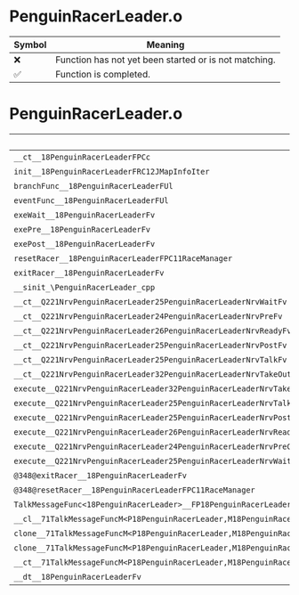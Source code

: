 # PenguinRacerLeader.o
| Symbol | Meaning 
| ------------- | ------------- 
| :x: | Function has not yet been started or is not matching. 
| :white_check_mark: | Function is completed. 


# PenguinRacerLeader.o
| Symbol | Decompiled? |
| ------------- | ------------- |
| `__ct__18PenguinRacerLeaderFPCc` | :x: |
| `init__18PenguinRacerLeaderFRC12JMapInfoIter` | :x: |
| `branchFunc__18PenguinRacerLeaderFUl` | :x: |
| `eventFunc__18PenguinRacerLeaderFUl` | :x: |
| `exeWait__18PenguinRacerLeaderFv` | :x: |
| `exePre__18PenguinRacerLeaderFv` | :x: |
| `exePost__18PenguinRacerLeaderFv` | :x: |
| `resetRacer__18PenguinRacerLeaderFPC11RaceManager` | :x: |
| `exitRacer__18PenguinRacerLeaderFv` | :x: |
| `__sinit_\PenguinRacerLeader_cpp` | :x: |
| `__ct__Q221NrvPenguinRacerLeader25PenguinRacerLeaderNrvWaitFv` | :x: |
| `__ct__Q221NrvPenguinRacerLeader24PenguinRacerLeaderNrvPreFv` | :x: |
| `__ct__Q221NrvPenguinRacerLeader26PenguinRacerLeaderNrvReadyFv` | :x: |
| `__ct__Q221NrvPenguinRacerLeader25PenguinRacerLeaderNrvPostFv` | :x: |
| `__ct__Q221NrvPenguinRacerLeader25PenguinRacerLeaderNrvTalkFv` | :x: |
| `__ct__Q221NrvPenguinRacerLeader32PenguinRacerLeaderNrvTakeOutStarFv` | :x: |
| `execute__Q221NrvPenguinRacerLeader32PenguinRacerLeaderNrvTakeOutStarCFP5Spine` | :x: |
| `execute__Q221NrvPenguinRacerLeader25PenguinRacerLeaderNrvTalkCFP5Spine` | :x: |
| `execute__Q221NrvPenguinRacerLeader25PenguinRacerLeaderNrvPostCFP5Spine` | :x: |
| `execute__Q221NrvPenguinRacerLeader26PenguinRacerLeaderNrvReadyCFP5Spine` | :x: |
| `execute__Q221NrvPenguinRacerLeader24PenguinRacerLeaderNrvPreCFP5Spine` | :x: |
| `execute__Q221NrvPenguinRacerLeader25PenguinRacerLeaderNrvWaitCFP5Spine` | :x: |
| `@348@exitRacer__18PenguinRacerLeaderFv` | :x: |
| `@348@resetRacer__18PenguinRacerLeaderFPC11RaceManager` | :x: |
| `TalkMessageFunc<18PenguinRacerLeader>__FP18PenguinRacerLeaderM18PenguinRacerLeaderFPCvPvUl_b_71TalkMessageFuncM<P18PenguinRacerLeader,M18PenguinRacerLeaderFPCvPvUl_b>` | :x: |
| `__cl__71TalkMessageFuncM<P18PenguinRacerLeader,M18PenguinRacerLeaderFPCvPvUl_b>CFUl` | :x: |
| `clone__71TalkMessageFuncM<P18PenguinRacerLeader,M18PenguinRacerLeaderFPCvPvUl_b>CFv` | :x: |
| `clone__71TalkMessageFuncM<P18PenguinRacerLeader,M18PenguinRacerLeaderFPCvPvUl_b>CFP7JKRHeap` | :x: |
| `__ct__71TalkMessageFuncM<P18PenguinRacerLeader,M18PenguinRacerLeaderFPCvPvUl_b>FRC71TalkMessageFuncM<P18PenguinRacerLeader,M18PenguinRacerLeaderFPCvPvUl_b>` | :x: |
| `__dt__18PenguinRacerLeaderFv` | :x: |
